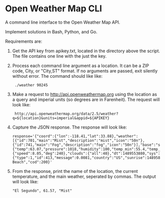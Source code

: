# Open Weather Map CLI
A command line interface to the Open Weather Map API.

Implement solutions in Bash, Python, and Go.

 Requirements are:

1. Get the API key from apikey.txt, located in the directory above the script.  The file contains one line with the just the key.

2. Process each command line argument as a location.  It can be a ZIP code, City, or "City,ST" format.  If no arguments are passed, exit silently without error.  The command should like like:

        ./weather 90245

3. Make a request to http://api.openweathermap.org using the location as a query and imperial units (so degrees are in Farenheit). The request will look like:

        http://api.openweathermap.org/data/2.5/weather?q=${location}&units=imperial&appid=${APIKEY}

4.  Capture the JSON response.  The response will look like:

        response='{"coord":{"lon":-118.41,"lat":33.88},"weather":[{"id":701,"main":"Mist","description":"mist","icon":"50n"},{"id":741,"main":"Fog","description":"fog","icon":"50n"}],"base":"stations","main":{"temp":63.07,"pressure":1018,"humidity":100,"temp_min":55.4,"temp_max":73.4},"visibility":9656,"wind":{"speed":8.05,"deg":240},"clouds":{"all":40},"dt":1489553880,"sys":{"type":1,"id":413,"message":0.0081,"country":"US","sunrise":1489586596,"sunset":1489629713},"id":5370082,"name":"Manhattan Beach","cod":200}'

5.  From the response, print the name of the location, the current temperature, and the main weather, seperated by commas.  The output will look like:

        "El Segundo", 61.57, "Mist"
